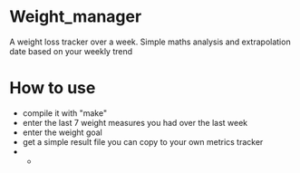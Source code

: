 # Weight_manager
A weight loss tracker over a week. Simple maths analysis and extrapolation date based on your weekly trend

# How to use
- compile it with "make"
- enter the last 7 weight measures you had over the last week
- enter the weight goal
- get a simple result file you can copy to your own metrics tracker
- - 
